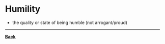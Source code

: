 # Humility
- the quality or state of being humble (not arrogant/proud)

---
**[Back](PSYCHPrelimSOCRATES.md)**